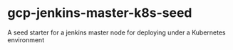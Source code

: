 # gcp-jenkins-master-k8s-seed
A seed starter for a jenkins master node for deploying under a Kubernetes environment
